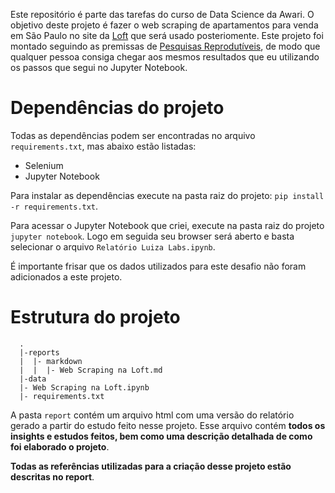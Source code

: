 Este repositório é parte das tarefas do curso de Data Science da Awari. O objetivo deste projeto é fazer o web scraping de apartamentos para venda em São Paulo no site da [Loft](https://loft.com.br/) que será usado posteriomente. Este projeto foi montado seguindo as premissas de [Pesquisas Reprodutíveis](https://pt.coursera.org/learn/reproducible-research), de modo que qualquer pessoa consiga chegar aos mesmos resultados que eu utilizando os passos que segui no Jupyter Notebook.

# Dependências do projeto

Todas as dependências podem ser encontradas no arquivo `requirements.txt`, mas abaixo estão listadas:
* Selenium
* Jupyter Notebook

Para instalar as dependências execute na pasta raiz do projeto: `pip install -r requirements.txt`. 

Para acessar o Jupyter Notebook que criei, execute na pasta raiz do projeto `jupyter notebook`. Logo em seguida seu browser será aberto e basta selecionar o arquivo `Relatório Luiza Labs.ipynb`. 

É importante frisar que os dados utilizados para este desafio não foram adicionados a este projeto. 

# Estrutura do projeto

```{sh}
  .
  |-reports
  |  |- markdown
  |  |  |- Web Scraping na Loft.md
  |-data
  |- Web Scraping na Loft.ipynb
  |- requirements.txt
```

A pasta `report` contém um arquivo html com uma versão do relatório gerado a partir do estudo feito nesse projeto. Esse arquivo contém **todos os insights e estudos feitos, bem como uma descrição detalhada de como foi elaborado o projeto**.

 **Todas as referências utilizadas para a criação desse projeto estão descritas no report**.
